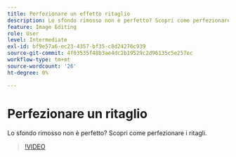 ```yaml
---
title: Perfezionare un effetto ritaglio
description: Lo sfondo rimosso non è perfetto? Scopri come perfezionare i ritagli
feature: Image Editing
role: User
level: Intermediate
exl-id: bf9e57a6-ec23-4357-bf35-c8d24276c939
source-git-commit: 4f03535f48b3ae4dc2b19529c2d96135c5e257ec
workflow-type: tm+mt
source-wordcount: '26'
ht-degree: 0%

---
```


# Perfezionare un ritaglio

Lo sfondo rimosso non è perfetto? Scopri come perfezionare i ritagli.

>[!VIDEO](https://video.tv.adobe.com/v/3420221?quality=12&learn=on&hidetitle=true)
